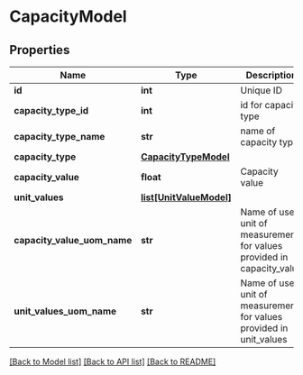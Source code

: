 # CapacityModel

## Properties
Name | Type | Description | Notes
------------ | ------------- | ------------- | -------------
**id** | **int** | Unique ID | [optional] 
**capacity_type_id** | **int** | id for capacity type | [optional] 
**capacity_type_name** | **str** | name of capacity type | [optional] 
**capacity_type** | [**CapacityTypeModel**](CapacityTypeModel.md) |  | [optional] 
**capacity_value** | **float** | Capacity value | [optional] 
**unit_values** | [**list[UnitValueModel]**](UnitValueModel.md) |  | [optional] 
**capacity_value_uom_name** | **str** | Name of used unit of measurement for values provided in capacity_value | [optional] 
**unit_values_uom_name** | **str** | Name of used unit of measurement for values provided in unit_values | [optional] 

[[Back to Model list]](../README.md#documentation-for-models) [[Back to API list]](../README.md#documentation-for-api-endpoints) [[Back to README]](../README.md)


